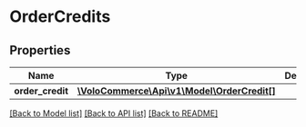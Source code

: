 # OrderCredits

## Properties
Name | Type | Description | Notes
------------ | ------------- | ------------- | -------------
**order_credit** | [**\VoloCommerce\Api\v1\Model\OrderCredit[]**](OrderCredit.md) |  | [optional] 

[[Back to Model list]](../README.md#documentation-for-models) [[Back to API list]](../README.md#documentation-for-api-endpoints) [[Back to README]](../README.md)


